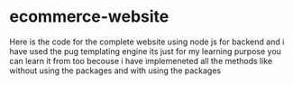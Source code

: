 # ecommerce-website
Here is the code for the complete website using node js for backend and i have used the pug templating engine its just for my learning purpose you can learn it from too becouse i have implemeneted all the methods like without using the packages and with using the packages 
